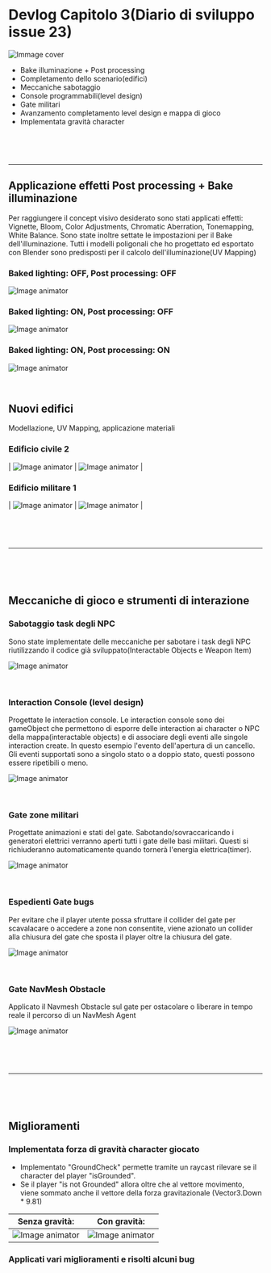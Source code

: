# Devlog Capitolo 3(Diario di sviluppo issue 23)

![Immage cover](VergeltungCoverIssue.png)
- Bake illuminazione + Post processing
- Completamento dello scenario(edifici)
- Meccaniche sabotaggio
- Console programmabili(level design)
- Gate militari
- Avanzamento completamento level design e mappa di gioco
- Implementata gravità character

<p>&nbsp;</p>
<p>&nbsp;</p>

---

## Applicazione effetti Post processing + Bake illuminazione
Per raggiungere il concept visivo desiderato sono stati applicati effetti: Vignette, Bloom, Color Adjustments, Chromatic Aberration, Tonemapping, White Balance. Sono state inoltre settate le impostazioni per il Bake dell'illuminazione. Tutti i modelli poligonali che ho progettato ed esportato con Blender sono predisposti per il calcolo dell'illuminazione(UV Mapping)

### Baked lighting: OFF, Post processing: OFF
![Image animator](bakeOffNoPostProcessing.png)

### Baked lighting: ON, Post processing: OFF
![Image animator](VergeltungNoPostProcessing.png)

### Baked lighting: ON, Post processing: ON
![Image animator](VergeltungPostProcessing.png)

<p>&nbsp;</p>

## Nuovi edifici
Modellazione, UV Mapping, applicazione materiali

### Edificio civile 2
| ![Image animator](newBuilding1.png) | ![Image animator](newBuilding2.png) |

### Edificio militare 1
| ![Image animator](militarBuilding1.png) | ![Image animator](militarBuilding2.png) |




<p>&nbsp;</p>
<p>&nbsp;</p>

---

<p>&nbsp;</p>
<p>&nbsp;</p>



## Meccaniche di gioco e strumenti di interazione
### Sabotaggio task degli NPC
Sono state implementate delle meccaniche per sabotare i task degli NPC riutilizzando il codice già sviluppato(Interactable Objects e Weapon Item)

![Image animator](VergeltungSabotage.gif)


<p>&nbsp;</p>

### Interaction Console (level design)
Progettate le interaction console. Le interaction console sono dei gameObject che permettono di esporre delle interaction ai character o NPC della mappa(interactable objects) e di associare degli eventi alle singole interaction create. In questo esempio l'evento dell'apertura di un cancello.
Gli eventi supportati sono a singolo stato o a doppio stato, questi possono essere ripetibili o meno.

![Image animator](interactionConsole.png)

<p>&nbsp;</p>

### Gate zone militari
Progettate animazioni e stati del gate.
Sabotando/sovraccaricando i generatori elettrici verranno aperti tutti i gate delle basi militari. Questi si richiuderanno automaticamente quando tornerà l'energia elettrica(timer).

![Image animator](VergeltungGate.gif)

<p>&nbsp;</p>

### Espedienti Gate bugs
Per evitare che il player utente possa sfruttare il collider del gate per scavalacare o accedere a zone non consentite, viene azionato un collider alla chiusura del gate che sposta il player oltre la chiusura del gate.

![Image animator](VergeltungSafeGate.gif)


<p>&nbsp;</p>

### Gate NavMesh Obstacle
Applicato il Navmesh Obstacle sul gate per ostacolare o liberare in tempo reale il percorso di un NavMesh Agent

![Image animator](GateNavMeshObstacle.gif)

<p>&nbsp;</p>
<p>&nbsp;</p>

---

<p>&nbsp;</p>
<p>&nbsp;</p>




## Miglioramenti

### Implementata forza di gravità character giocato
- Implementato "GroundCheck" permette tramite un raycast rilevare se il character del player "isGrounded".
- Se il player "is not Grounded" allora oltre che al vettore movimento, viene sommato anche il vettore della forza gravitazionale (Vector3.Down * 9.81)

| Senza gravità: | Con gravità: |
| ------------- |:-------------:|
| ![Image animator](VergeltungNoGravity.gif) | ![Image animator](VergeltungGravity.gif) |

### Applicati vari miglioramenti e risolti alcuni bug
